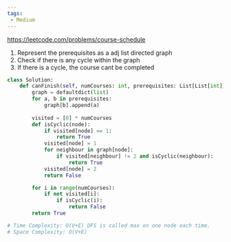 ```yaml
---
tags:
 - Medium
---
```


https://leetcode.com/problems/course-schedule

1. Represent the prerequisites as a adj list directed graph
2. Check if there is any cycle within the graph
3. If there is a cycle, the course cant be completed

```python
class Solution:
    def canFinish(self, numCourses: int, prerequisites: List[List[int]]) -> bool:
        graph = defaultdict(list)
        for a, b in prerequisites:
            graph[b].append(a)
        
        visited = [0] * numCourses
        def isCyclic(node):
            if visited[node] == 1:
                return True
            visited[node] = 1
            for neighbour in graph[node]:
                if visited[neighbour] != 2 and isCyclic(neighbour):
                    return True
            visited[node] = 2
            return False

        for i in range(numCourses):
            if not visited[i]:
                if isCyclic(i):
                    return False
        return True

# Time Complexity: O(V+E) DFS is called max on one node each time.  
# Space Complexity: O(V+E)
```